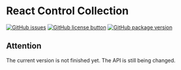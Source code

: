 # **React Control Collection**

[![GitHub issues](https://img.shields.io/github/issues/afe-gmdg/rcc.svg?style=flat)](https://github.com/afe-gmdg/rcc/issues)
[![GitHub license button](https://img.shields.io/github/license/afe-gmdg/rcc.svg?style=flat)](https://github.com/afe-gmdg/rcc/blob/master/LICENSE)
[![GitHub package version](https://img.shields.io/github/package-json/v/afe-gmdg/rcc.svg?style=flat)](https://github.com/afe-gmdg/rcc)

## Attention

The current version is not finished yet. The API is still being changed.
